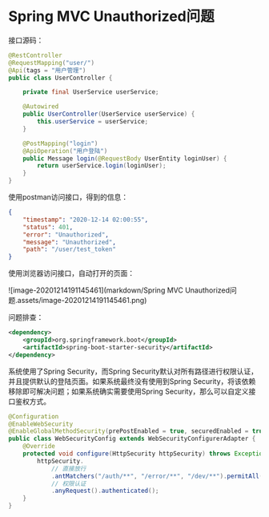 # Spring MVC Unauthorized问题

接口源码：

```java
@RestController
@RequestMapping("user/")
@Api(tags = "用户管理")
public class UserController {

    private final UserService userService;

    @Autowired
    public UserController(UserService userService) {
        this.userService = userService;
    }

    @PostMapping("login")
    @ApiOperation("用户登陆")
    public Message login(@RequestBody UserEntity loginUser) {
        return userService.login(loginUser);
    }
}
```

使用postman访问接口，得到的信息：

```json
{
    "timestamp": "2020-12-14 02:00:55",
    "status": 401,
    "error": "Unauthorized",
    "message": "Unauthorized",
    "path": "/user/test_token"
}
```

使用浏览器访问接口，自动打开的页面：

![image-20201214191145461](markdown/Spring MVC Unauthorized问题.assets/image-20201214191145461.png)

问题排查：

```xml
<dependency>
    <groupId>org.springframework.boot</groupId>
    <artifactId>spring-boot-starter-security</artifactId>
</dependency>
```

系统使用了Spring Security，而Spring Security默认对所有路径进行权限认证，并且提供默认的登陆页面。如果系统最终没有使用到Spring Security，将该依赖移除即可解决问题；如果系统确实需要使用Spring Security，那么可以自定义接口鉴权方式。

```java
@Configuration
@EnableWebSecurity
@EnableGlobalMethodSecurity(prePostEnabled = true, securedEnabled = true)
public class WebSecurityConfig extends WebSecurityConfigurerAdapter {
    @Override
    protected void configure(HttpSecurity httpSecurity) throws Exception {
        httpSecurity.                
            // 直接放行
            .antMatchers("/auth/**", "/error/**", "/dev/**").permitAll()
            // 权限认证
            .anyRequest().authenticated();
    }
}
```

